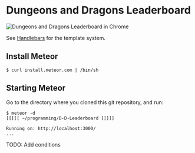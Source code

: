 # Dungeons and Dragons Leaderboard

![Dungeons and Dragons Leaderboard in Chrome](https://raw.github.com/joekr/D-D-Leaderboard/master/screenshot-1.png "Viewed in Chrome")

See [Handlebars](http://handlebarsjs.com/) for the template system.

## Install Meteor
    $ curl install.meteor.com | /bin/sh

## Starting Meteor
Go to the directory where you cloned this git repository, and run:

    $ meteor -d
	[[[[[ ~/programming/D-D-Leaderboard ]]]]]

	Running on: http://localhost:3000/
	...

TODO: Add conditions